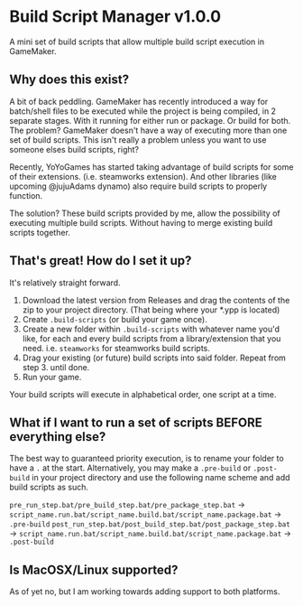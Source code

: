 # Build Script Manager v1.0.0
 A mini set of build scripts that allow multiple build script execution in GameMaker.

## Why does this exist?
A bit of back peddling. GameMaker has recently introduced a way for batch/shell files to be executed while the project is being compiled, in 2 separate stages.
With it running for either run or package. Or build for both. The problem? GameMaker doesn't have a way of executing more than one set of build scripts. This isn't really a problem unless you want to use someone elses build scripts, right? 

Recently, YoYoGames has started taking advantage of build scripts for some of their extensions. (i.e. steamworks extension). And other libraries (like upcoming @jujuAdams dynamo) also require build scripts to properly function.

The solution? These build scripts provided by me, allow the possibility of executing multiple build scripts. Without having to merge existing build scripts together.

## That's great! How do I set it up?
It's relatively straight forward.

1. Download the latest version from Releases and drag the contents of the zip to your project directory. (That being where your *.ypp is located)
2. Create `.build-scripts` (or build your game once).
3. Create a new folder within `.build-scripts` with whatever name you'd like, for each and every build scripts from a library/extension that you need. i.e. `steamworks` for steamworks build scripts.
4. Drag your existing (or future) build scripts into said folder. Repeat from step 3. until done.
5. Run your game.

Your build scripts will execute in alphabetical order, one script at a time.

## What if I want to run a set of scripts BEFORE everything else?
The best way to guaranteed priority execution, is to rename your folder to have a `.` at the start.
Alternatively, you may make a `.pre-build` or `.post-build` in your project directory and use the following name scheme and add build scripts as such.

`pre_run_step.bat/pre_build_step.bat/pre_package_step.bat` -> `script_name.run.bat/script_name.build.bat/script_name.package.bat` -> `.pre-build`
`post_run_step.bat/post_build_step.bat/post_package_step.bat `-> `script_name.run.bat/script_name.build.bat/script_name.package.bat` -> `.post-build` 

## Is MacOSX/Linux supported?
As of yet no, but I am working towards adding support to both platforms.
